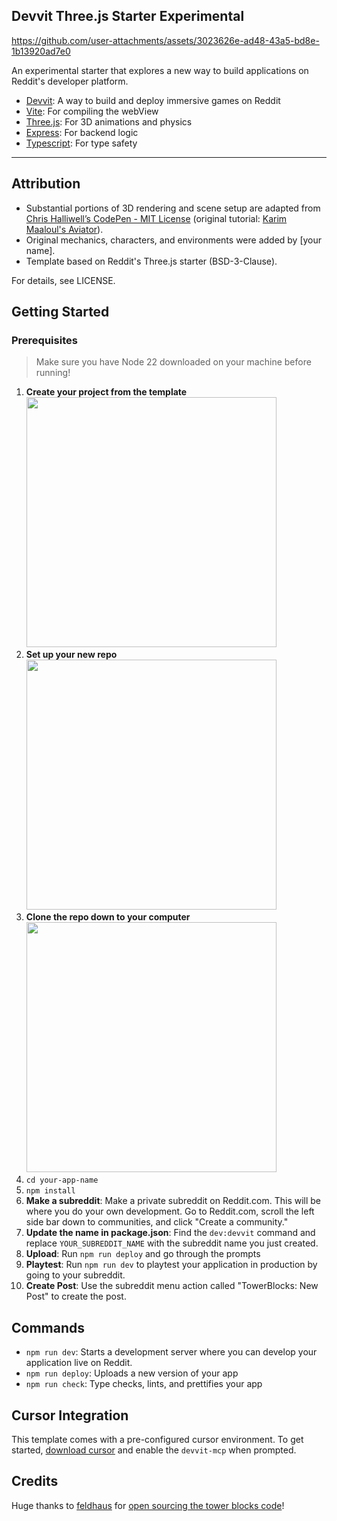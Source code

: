 ## Devvit Three.js Starter Experimental

https://github.com/user-attachments/assets/3023626e-ad48-43a5-bd8e-1b13920ad7e0

An experimental starter that explores a new way to build applications on Reddit's developer platform.

- [Devvit](https://developers.reddit.com/): A way to build and deploy immersive games on Reddit
- [Vite](https://vite.dev/): For compiling the webView
- [Three.js](https://threejs.org/): For 3D animations and physics
- [Express](https://expressjs.com/): For backend logic
- [Typescript](https://www.typescriptlang.org/): For type safety

---

## Attribution

- Substantial portions of 3D rendering and scene setup are adapted from [Chris Halliwell’s CodePen - MIT License](https://codepen.io/Zultan/pen/mwGZBP) (original tutorial: [Karim Maaloul's Aviator](https://tympanus.net/codrops/2016/04/26/the-aviator-animating-basic-3d-scene-threejs/)).
- Original mechanics, characters, and environments were added by [your name].
- Template based on Reddit's Three.js starter (BSD-3-Clause).

For details, see LICENSE.


## Getting Started

### Prerequisites

> Make sure you have Node 22 downloaded on your machine before running!

1. **Create your project from the template**
   <br /><img src="https://github.com/user-attachments/assets/a234a6d6-42ff-4188-b5b9-79d7573c9300" width="400" />
2. **Set up your new repo**
   <br /><img src="https://github.com/user-attachments/assets/590d7457-4751-461c-896b-a54abcb72022" width="400" />
3. **Clone the repo down to your computer**
   <br /><img src="https://github.com/user-attachments/assets/a09cf721-4605-4c7e-beae-1e7bd665c4fa" width="400" />
4. `cd your-app-name`
5. `npm install`
6. **Make a subreddit**: Make a private subreddit on Reddit.com. This will be where you do your own development. Go to Reddit.com, scroll the left side bar down to communities, and click "Create a community."
7. **Update the name in package.json**: Find the `dev:devvit` command and replace `YOUR_SUBREDDIT_NAME` with the subreddit name you just created.
8. **Upload**: Run `npm run deploy` and go through the prompts
9. **Playtest**: Run `npm run dev` to playtest your application in production by going to your subreddit.
10. **Create Post**: Use the subreddit menu action called "TowerBlocks: New Post" to create the post.

## Commands

- `npm run dev`: Starts a development server where you can develop your application live on Reddit.
- `npm run deploy`: Uploads a new version of your app
- `npm run check`: Type checks, lints, and prettifies your app

## Cursor Integration

This template comes with a pre-configured cursor environment. To get started, [download cursor](https://www.cursor.com/downloads) and enable the `devvit-mcp` when prompted.

## Credits

Huge thanks to [feldhaus](https://github.com/feldhaus) for [open sourcing the tower blocks code](https://github.com/feldhaus/tower-blocks)!
